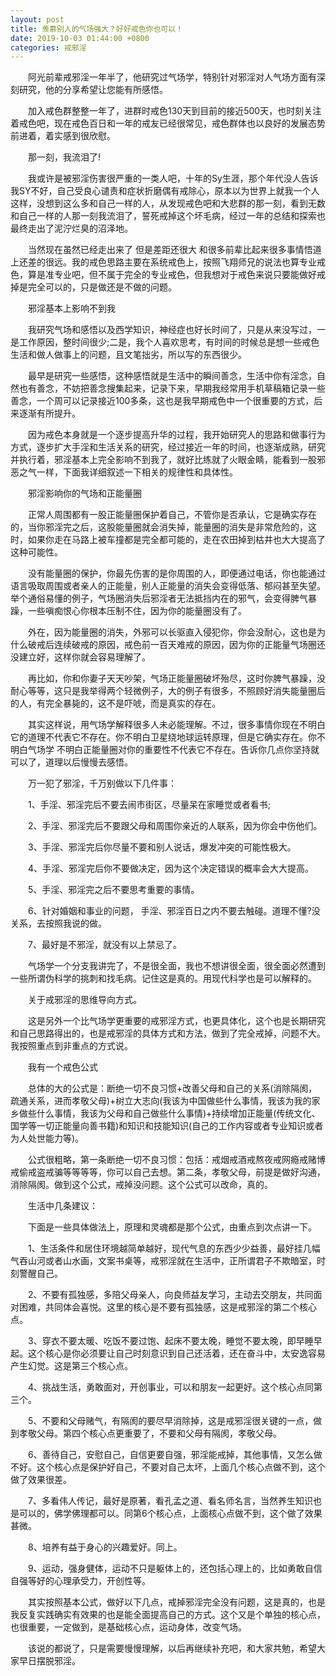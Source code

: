 ```yaml
---
layout: post
title: 羡慕别人的气场强大？好好戒色你也可以！
date: 2019-10-03 01:44:00 +0800
categories: 戒邪淫
---
```


　　阿光前辈戒邪淫一年半了，他研究过气场学，特别针对邪淫对人气场方面有深刻研究，他的分享希望让您能有所感悟。
　　加入戒色群整整一年了，进群时戒色130天到目前的接近500天，也时刻关注着戒色吧，现在戒色百日和一年的戒友已经很常见，戒色群体也以良好的发展态势前进着，着实感到很欣慰。
　　那一刻，我流泪了!
　　我或许是被邪淫伤害很严重的一类人吧，十年的Sy生涯，那个年代没人告诉我SY不好，自己受良心谴责和症状折磨偶有戒除心，原本以为世界上就我一个人这样，没想到这么多和自己一样的人，从发现戒色吧和大悲群的那一刻，看到无数和自己一样的人那一刻我流泪了，誓死戒掉这个坏毛病，经过一年的总结和探索也最终走出了泥泞烂臭的沼泽地。
　　当然现在虽然已经走出来了 但是差距还很大 和很多前辈比起来很多事情悟道上还差的很远。我的戒色思路主要在系统戒色上，按照飞翔师兄的说法也算专业戒色，算是准专业吧，但不属于完全的专业戒色，但我想对于戒色来说只要能做好戒掉是完全可以的，只是做还是不做的问题。
　　邪淫基本上影响不到我
　　我研究气场和感悟以及西学知识，神经症也好长时间了，只是从来没写过，一是工作原因，整时间很少;二是，我个人喜欢思考，有时间的时候总是想一些戒色生活和做人做事上的问题，且文笔拙劣，所以写的东西很少。
　　最早是研究一些感悟，这种感悟就是生活中的瞬间善念，生活中你有淫念，自然也有善念，不妨把善念搜集起来，记录下来，早期我经常用手机草稿箱记录一些善念，一个周可以记录接近100多条，这也是我早期戒色中一个很重要的方式，后来逐渐有所提升。
　　因为戒色本身就是一个逐步提高升华的过程，我开始研究人的思路和做事行为方式，逐步扩大手淫和生活关系的研究，经过接近一年的时间，也逐渐成熟，研究并执行着，邪淫基本上完全影响不到我了，就好比练就了火眼金睛，能看到一股邪恶之气一样，下面我详细叙述一下相关的规律性和具体性。
　　邪淫影响你的气场和正能量圈
　　正常人周围都有一股正能量圈保护着自己，不管你是否承认，它是确实存在的，当你邪淫完之后，这股能量圈就会消失掉，能量圈的消失是非常危险的，这时，如果你走在马路上被车撞都是完全都可能的，走在农田掉到枯井也大大提高了这种可能性。
　　没有能量圈的保护，你最先伤害的是你周围的人，即便通过电话，你也能通过语言吸取周围或者亲人的正能量，别人正能量的消失会变得低落、郁闷甚至失望。举个通俗易懂的例子，气场圈消失后邪淫者无法抵挡内在的邪气，会变得脾气暴躁，一些嗔痴恨心你根本压制不住，因为你的能量圈没有了。
　　外在，因为能量圈的消失，外邪可以长驱直入侵犯你，你会没耐心，这也是为什么破戒后连续破戒的原因，戒色前一百天难戒的原因，因为你的正能量气场圈还没建立好，这样你就会容易理解了。
　　再比如，你和你妻子天天吵架，气场正能量圈破坏殆尽，这时你脾气暴躁，没耐心等等，这只是我举得两个轻微例子，大的例子有很多，不照顾好消失能量圈后的人，有完全暴毙的，这不是吓唬，而是真实的存在。
　　其实这样说，用气场学解释很多人未必能理解。不过，很多事情你现在不明白它的道理不代表它不存在。你不明白卫星绕地球运转原理，但是它确实存在。你不明白气场学 不明白正能量圈对你的重要性不代表它不存在。告诉你几点你坚持就可以了，道理以后慢慢去感悟。
　　万一犯了邪淫，千万别做以下几件事：
　　1、手淫、邪淫完后不要去闹市街区，尽量呆在家睡觉或者看书;
　　2、手淫、邪淫完后不要跟父母和周围你亲近的人联系，因为你会中伤他们。
　　3、手淫、邪淫完后你尽量不要和别人说话，爆发冲突的可能性极大。
　　4、手淫、邪淫完后你不要做决定，因为这个决定错误的概率会大大提高。
　　5、手淫、邪淫完之后不要思考重要的事情。
　　6、针对婚姻和事业的问题， 手淫、邪淫百日之内不要去触碰。道理不懂?没关系，去按照我说的做。
　　7、最好是不邪淫，就没有以上禁忌了。
　　气场学一个分支我讲完了，不是很全面，我也不想讲很全面，很全面必然遭到一些所谓伪科学的挑刺和找毛病。记住这是真的。用现代科学也是可以解释的。
　　关于戒邪淫的思维导向方式。
　　这是另外一个比气场学更重要的戒邪淫方式，也更具体化，这个也是长期研究和自己思路得出的，也是戒邪淫的具体方式和方法，做到了完全戒掉，问题不大。我按照重点到非重点的方式说。
　　我有一个戒色公式
　　总体的大的公式是：断绝一切不良习惯+改善父母和自己的关系(消除隔阂，疏通关系，进而孝敬父母)+树立大志向(我该为中国做些什么事情，我该为我的家乡做些什么事情，我该为父母和自己做些什么事情)+持续增加正能量(传统文化、国学等一切正能量向善书籍)和知识和技能知识(自己的工作内容或者专业知识或者为人处世能力等)。
　　公式很粗略，第一条断绝一切不良习惯：包括：戒烟戒酒戒熬夜戒网瘾戒赌博戒偷戒盗戒骗等等等等，你可以自己去想。第二条，孝敬父母，前提是做好沟通，消除隔阂。做到这个公式，戒掉没问题。这个公式可以改命，真的。
　　生活中几条建议：
　　下面是一些具体做法上，原理和灵魂都是那个公式，由重点到次点讲一下。
　　1、生活条件和居住环境越简单越好，现代气息的东西少少益善，最好挂几幅气吞山河或者山水画，文案书桌等，戒邪淫就在生活中，正所谓君子不欺暗室，时刻警醒自己。
　　2、不要有孤独感，多陪父母亲人，向良师益友学习，主动去交朋友，共同面对困难，共同体会喜悦。这里的核心是不要有孤独感，这是戒邪淫的第二个核心点。
　　3、穿衣不要太暖、吃饭不要过饱、起床不要太晚，睡觉不要太晚，即早睡早起。这个核心是你必须要让自己时刻意识到自己还活着，还在奋斗中，太安逸容易产生幻觉。这是第三个核心点。
　　4、挑战生活，勇敢面对，开创事业，可以和朋友一起更好。这个核心点同第三个。
　　5、不要和父母赌气，有隔阂的要尽早消除掉，这是戒邪淫很关键的一点，做到孝敬父母。第四个核心点更重要了，不要和父母有隔阂，孝敬父母。
　　6、善待自己，安慰自己，自信更要自强，邪淫能戒掉，其他事情，又怎么做不好。这个核心点是保护好自己，不要对自己太坏，上面几个核心点做不到，这个做了效果很差。
　　7、多看伟人传记，最好是原著，看孔孟之道、看名师名言，当然养生知识也是可以的，佛学佛理都可以。同第6个核心点，上面核心点做不到，这个做了效果甚微。
　　8、培养有益于身心的兴趣爱好。同上。
　　9、运动，强身健体，运动不只是躯体上的，还包括心理上的，比如勇敢自信自强等好的心理承受力，开创性等。
　　其实按照基本公式，做好以下几点，戒掉邪淫完全没有问题，这是真的，也是我反复实践确实有效果的也是能全面提高自己的方式。这个又是个单独的核心点，也很重要，一定做到，是基础核心点，运动身体，改变气场。
　　该说的都说了，只是需要慢慢理解，以后再继续补充吧，和大家共勉，希望大家早日摆脱邪淫。